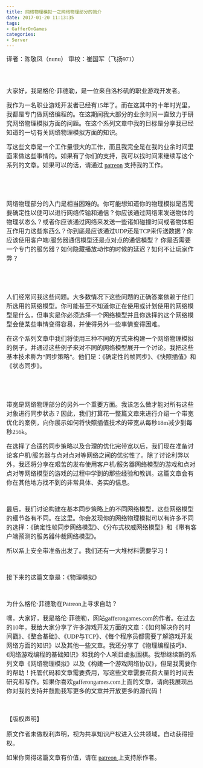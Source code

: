 ```yaml
---
title: 网络物理模拟一之网络物理部分的简介
date: 2017-01-20 11:13:35
tags:
- GafferOnGames
categories:
- Server
---
```



<div class="WordSection1"><p class="MsoNormal" align="left" style="line-height: 21pt;"><span style="font-family:微软雅黑;"><span style="font-size: 12pt; color: rgb(34, 34, 34);">译者：陈敬凤（<span>nunu</span>）<span>   </span></span><span style="font-size: 12pt; color: rgb(34, 34, 34);"> </span><span style="font-size: 12pt; color: rgb(34, 34, 34);">审校：崔国军（飞扬<span>971</span>）</span></span></p><p class="MsoNormal" align="left" style="line-height: 21pt;"><span style="font-size: 12pt; color: rgb(34, 34, 34);"><span style="font-family:微软雅黑;"><br  /></span></span></p><p class="MsoNormal" align="left"><span style="font-size: 12pt; color: rgb(34, 34, 34);"><span style="font-family:微软雅黑;">大家好，我是格伦·菲德勒，是一位来自洛杉矶的职业游戏开发者。</span></span></p><p class="MsoNormal" align="left"><span style="font-size: 12pt; color: rgb(34, 34, 34);"><span style="font-family:微软雅黑;">我作为一名职业游戏开发者已经有<span>15</span>年了。而在这其中的十年时光里，我都是专门做网络编程的。在这期间我大部分的业余时间一直致力于研究网络物理模拟方面的问题。在这个系列文章中我的目标是分享我已经知道的一切有关网络物理模拟方面的知识。</span></span></p><p class="MsoNormal" align="left"><span style="font-size: 12pt; color: rgb(34, 34, 34);"><span style="font-family:微软雅黑;">写这些文章是一个工作量很大的工作，而且我完全是在我的业余时间里面来做这些事情的。如果有了你们的支持，我可以找时间来继续写这个系列的文章。如果可以的话，请通过 <span><a rel='nofollow' href="https://www.patreon.com/gafferongames">patreon</a> </span>支持我的工作。</span></span></p><p class="MsoNormal" align="left"><span style="font-size: 12pt; color: rgb(34, 34, 34);"><span style="font-family:微软雅黑;"><br  /></span></span></p><p class="MsoNormal" align="left"><span style="font-size: 12pt; color: rgb(34, 34, 34);"><span style="font-family:微软雅黑;"><br  /></span></span></p><p class="MsoNormal" align="left"><span style="font-family:微软雅黑;"><span style="font-size: 12pt; color: rgb(34, 34, 34);">网络物理部分的入门是相当困难的</span><span style="font-size: 12pt; color: rgb(34, 34, 34);">。</span><span style="font-size: 12pt; color: rgb(34, 34, 34);">你可能想知道你的物理模拟是否需要确定性以便可以进行网络传输和通信？你应该通过网络来发送物体的物理状态么？或者你应该通过网络来发送一些诸如碰撞时间或者物体相互作用力这些东西么？你到底是应该通过<span>UDP</span>还是<span>TCP</span>来传送数据？你应该使用客户端<span>/</span>服务器通信模型还是点对点的通信模型？ 你是否需要一个专门的服务器？如何隐藏播放动作的时候的延迟？如何不让玩家作弊？</span></span></p><p class="MsoNormal" align="left"><span style="font-size: 12pt; color: rgb(34, 34, 34);"><span style="font-family:微软雅黑;"><br  /></span></span></p><p class="MsoNormal" align="left"><span style="font-size: 12pt; color: rgb(34, 34, 34);"><span style="font-family:微软雅黑;"><br  /></span></span></p><p class="MsoNormal" align="left"><span style="font-size: 12pt; color: rgb(34, 34, 34);"><span style="font-family:微软雅黑;">人们经常问我这些问题。大多数情况下这些问题的正确答案依赖于他们所选用的网络模型。你可能甚至不知道你正在使用或计划使用的网络模型是什么，但事实是你必须选择一个网络模型并且你选择的这个网络模型会使某些事情变得容易，并使得另外一些事情变得困难。</span></span></p><p class="MsoNormal" align="left"><span style="font-size: 12pt; color: rgb(34, 34, 34);"><span style="font-family:微软雅黑;">在这个系列文章中我们将使用三种不同的方式来构建一个网络物理模拟的例子，并通过这些例子来对不同的网络模型展开一个讨论。我把这些基本技术称为<span>“</span>同步策略<span>”</span>。他们是：《确定性的帧同步》、《快照插值》和《状态同步》。</span></span></p><p class="MsoNormal" align="left"><span style="font-size: 12pt; color: rgb(34, 34, 34);"><span style="font-family:微软雅黑;"><br  /></span></span></p><p class="MsoNormal" align="left"><span style="font-size: 12pt; color: rgb(34, 34, 34);"><span style="font-family:微软雅黑;"><br  /></span></span></p><p class="MsoNormal" align="left"><span style="font-size: 12pt; color: rgb(34, 34, 34);"><span style="font-family:微软雅黑;">带宽是网络物理部分的另外一个重要方面。我该怎么做才能对所有这些对象进行同步状态？因此，我们打算花一整篇文章来进行介绍一个带宽优化的案例，向你展示如何将快照插值技术的带宽从每秒<span>18m</span>减少到每秒<span>256k</span>。</span></span></p><p class="MsoNormal" align="left"><span style="font-size: 12pt; color: rgb(34, 34, 34);"><span style="font-family:微软雅黑;">在选择了合适的同步策略以及合理的优化完带宽以后，我们现在准备讨论客户机<span>/</span>服务器与点对点对等网络之间的优劣性了。除了讨论利弊以外，我还将分享在艰苦的发布使用客户机<span>/</span>服务器网络模型的游戏和点对点对等网络模型的游戏的过程中学到的那些经验和教训。这篇文章会有你在其他地方找不到的非常具体、务实的信息。</span></span></p><p class="MsoNormal" align="left"><span style="font-size: 12pt; color: rgb(34, 34, 34);"><span style="font-family:微软雅黑;"><br  /></span></span></p><p class="MsoNormal" align="left"><span style="font-size: 12pt; color: rgb(34, 34, 34);"><span style="font-family:微软雅黑;">最后，我们讨论构建在基本同步策略上的不同网络模型，这些网络模型的细节各有不同。在这里。你会发现你的网络物理模拟可以有许多不同的选择：《确定性帧同步网络模型》、《分布式权威网络模型》和《带有客户端预测的服务器仲裁网络模型》。</span></span></p><p class="MsoNormal" align="left"><span style="font-size: 12pt; color: rgb(34, 34, 34);"><span style="font-family:微软雅黑;">所以系上安全带准备出发了。我们还有一大堆材料需要学习！</span></span></p><p class="MsoNormal" align="left"><span style="font-size: 12pt; color: rgb(34, 34, 34);"><span style="font-family:微软雅黑;"><br  /></span></span></p><p class="MsoNormal" align="left"><span style="font-size: 12pt; color: rgb(34, 34, 34);"><span style="font-family:微软雅黑;">接下来的这篇文章是：《物理模拟》</span></span></p><p class="MsoNormal" align="left"><span style="font-size: 12pt; color: rgb(34, 34, 34);"><span style="font-family:微软雅黑;"><br  /></span></span></p><p class="MsoNormal" align="left"><span style="font-size: 12pt; color: rgb(34, 34, 34);"><span style="font-family:微软雅黑;">为什么格伦·菲德勒在<span>Patreon</span>上寻求自助？</span></span></p><p class="MsoNormal" align="left"><span style="font-size: 12pt; color: rgb(34, 34, 34);"><span style="font-family:微软雅黑;">嘿，大家好，我是格伦·菲德勒，网站<span>gafferongames.com</span>的作者。在过去的<span>10</span>年，我给大家分享了许多游戏开发方面的文章：《如何解决你的时间戳》、《整合基础》、《<span>UDP</span>与<span>TCP</span>》、《每个程序员都需要了解游戏开发网络方面的知识》以及其他一些文章。我还分享了《物理编程技巧》、《网络游戏编程的基础知识》和我的个人项目虚拟围棋。我想继续新的系列文章《网络物理模拟》以及《构建一个游戏网络协议》，但是我需要你的帮助！托管代码和文章需要费用，写这些文章需要花费大量的时间去研究和写作。如果你喜欢<span>gafferongames.com</span>上面的文章，请向我展现出你对我的支持并鼓励我写更多的文章并开放更多的源代码！</span></span></p><p class="MsoNormal" align="left" style="line-height: 18pt; background-image: initial; background-attachment: initial; background-size: initial; background-origin: initial; background-clip: initial; background-position: initial; background-repeat: initial;"><span style="font-size: 12pt; color: rgb(34, 34, 34);"><span style="font-family:微软雅黑;"><br  /></span></span></p><p class="MsoNormal" align="left" style="line-height: 18pt; background-image: initial; background-attachment: initial; background-size: initial; background-origin: initial; background-clip: initial; background-position: initial; background-repeat: initial;"><span style="font-size: 12pt; color: rgb(34, 34, 34);"><span style="font-family:微软雅黑;">【版权声明】</span></span></p><p class="MsoNormal"><span style="font-size: 12pt; color: rgb(34, 34, 34);"><span style="font-family:微软雅黑;">原文作者未做权利声明，视为共享知识产权进入公共领域，自动获得授权。</span></span></p><p class="MsoNormal"><span style="font-size: 12pt; color: rgb(34, 34, 34);"><span style="font-family:微软雅黑;">如果你觉得这篇文章有价值，请在 <span><a rel='nofollow' href="https://www.patreon.com/gafferongames">patreon </a></span>上支持原作者。</span></span></p><p class="MsoNormal" align="left"><span style="font-size: 12pt; color: rgb(34, 34, 34);"><span style="font-family:微软雅黑;"> </span></span></p><p class="MsoNormal"><span><span style="font-family:微软雅黑;"> </span></span></p></div>                    </div>
                </div>
